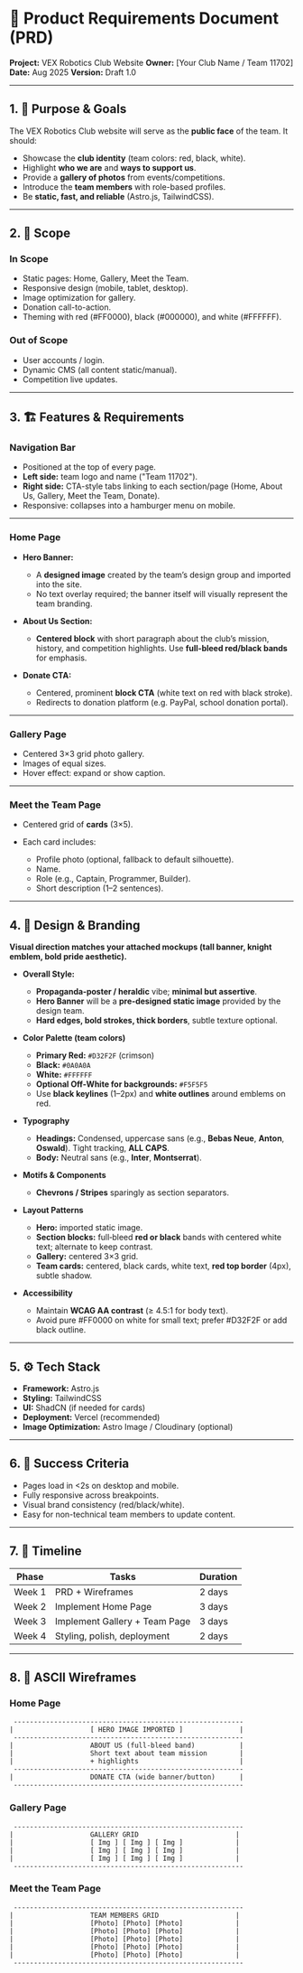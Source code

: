 # 📄 Product Requirements Document (PRD)

**Project:** VEX Robotics Club Website
**Owner:** \[Your Club Name / Team 11702]
**Date:** Aug 2025
**Version:** Draft 1.0

---

## 1. 🎯 Purpose & Goals

The VEX Robotics Club website will serve as the **public face** of the team. It should:

* Showcase the **club identity** (team colors: red, black, white).
* Highlight **who we are** and **ways to support us**.
* Provide a **gallery of photos** from events/competitions.
* Introduce the **team members** with role-based profiles.
* Be **static, fast, and reliable** (Astro.js, TailwindCSS).

---

## 2. 📂 Scope

### In Scope

* Static pages: Home, Gallery, Meet the Team.
* Responsive design (mobile, tablet, desktop).
* Image optimization for gallery.
* Donation call-to-action.
* Theming with red (#FF0000), black (#000000), and white (#FFFFFF).

### Out of Scope

* User accounts / login.
* Dynamic CMS (all content static/manual).
* Competition live updates.

---

## 3. 🏗️ Features & Requirements

### **Navigation Bar**

* Positioned at the top of every page.
* **Left side:** team logo and name ("Team 11702").
* **Right side:** CTA-style tabs linking to each section/page (Home, About Us, Gallery, Meet the Team, Donate).
* Responsive: collapses into a hamburger menu on mobile.

---

### **Home Page**

* **Hero Banner:**

  * A **designed image** created by the team’s design group and imported into the site.
  * No text overlay required; the banner itself will visually represent the team branding.

* **About Us Section:**

  * **Centered block** with short paragraph about the club’s mission, history, and competition highlights. Use **full‑bleed red/black bands** for emphasis.

* **Donate CTA:**

  * Centered, prominent **block CTA** (white text on red with black stroke).
  * Redirects to donation platform (e.g. PayPal, school donation portal).

---

### **Gallery Page**

* Centered 3×3 grid photo gallery.
* Images of equal sizes.
* Hover effect: expand or show caption.

---

### **Meet the Team Page**

* Centered grid of **cards** (3×5).
* Each card includes:

  * Profile photo (optional, fallback to default silhouette).
  * Name.
  * Role (e.g., Captain, Programmer, Builder).
  * Short description (1–2 sentences).

---

## 4. 🎨 Design & Branding

**Visual direction matches your attached mockups (tall banner, knight emblem, bold pride aesthetic).**

* **Overall Style:**

  * **Propaganda‑poster / heraldic** vibe; **minimal but assertive**.
  * **Hero Banner** will be a **pre‑designed static image** provided by the design team.
  * **Hard edges, bold strokes, thick borders**, subtle texture optional.

* **Color Palette (team colors)**

  * **Primary Red:** `#D32F2F` (crimson)
  * **Black:** `#0A0A0A`
  * **White:** `#FFFFFF`
  * **Optional Off‑White for backgrounds:** `#F5F5F5`
  * Use **black keylines** (1–2px) and **white outlines** around emblems on red.

* **Typography**

  * **Headings:** Condensed, uppercase sans (e.g., **Bebas Neue**, **Anton**, **Oswald**). Tight tracking, **ALL CAPS**.
  * **Body:** Neutral sans (e.g., **Inter**, **Montserrat**).

* **Motifs & Components**

  * **Chevrons / Stripes** sparingly as section separators.

* **Layout Patterns**

  * **Hero:** imported static image.
  * **Section blocks:** full‑bleed **red or black** bands with centered white text; alternate to keep contrast.
  * **Gallery:** centered 3×3 grid.
  * **Team cards:** centered, black cards, white text, **red top border** (4px), subtle shadow.

* **Accessibility**

  * Maintain **WCAG AA contrast** (≥ 4.5:1 for body text).
  * Avoid pure #FF0000 on white for small text; prefer #D32F2F or add black outline.

---

## 5. ⚙️ Tech Stack

* **Framework:** Astro.js
* **Styling:** TailwindCSS
* **UI:** ShadCN (if needed for cards)
* **Deployment:** Vercel (recommended)
* **Image Optimization:** Astro Image / Cloudinary (optional)

---

## 6. 🧪 Success Criteria

* Pages load in <2s on desktop and mobile.
* Fully responsive across breakpoints.
* Visual brand consistency (red/black/white).
* Easy for non-technical team members to update content.

---

## 7. 📅 Timeline

| Phase  | Tasks                         | Duration |
| ------ | ----------------------------- | -------- |
| Week 1 | PRD + Wireframes              | 2 days   |
| Week 2 | Implement Home Page           | 3 days   |
| Week 3 | Implement Gallery + Team Page | 3 days   |
| Week 4 | Styling, polish, deployment   | 2 days   |

---

## 8. 📐 ASCII Wireframes

### Home Page

```
 ---------------------------------------------------------
|                   [ HERO IMAGE IMPORTED ]              |
 ---------------------------------------------------------
|                   ABOUT US (full‑bleed band)           |
|                   Short text about team mission        |
|                   + highlights                         |
 ---------------------------------------------------------
|                   DONATE CTA (wide banner/button)      |
 ---------------------------------------------------------
```

### Gallery Page

```
 ---------------------------------------------------------
|                   GALLERY GRID                        |
|                   [ Img ] [ Img ] [ Img ]             |
|                   [ Img ] [ Img ] [ Img ]             |
|                   [ Img ] [ Img ] [ Img ]             |
 ---------------------------------------------------------
```

### Meet the Team Page

```
 ---------------------------------------------------------
|                   TEAM MEMBERS GRID                   |
|                   [Photo] [Photo] [Photo]             |
|                   [Photo] [Photo] [Photo]             |
|                   [Photo] [Photo] [Photo]             |
|                   [Photo] [Photo] [Photo]             |
|                   [Photo] [Photo] [Photo]             |
 ---------------------------------------------------------
```
